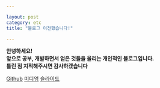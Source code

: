 ```yaml
---

layout: post
category: etc
title: "블로그 이전했습니다!"

---
```


**안녕하세요! <br/> 앞으로 공부, 개발하면서 얻은 것들을 올리는 개인적인 블로그입니다.<br/> 틀린 점 지적해주시면 감사하겠습니다**

[Github](https://github.com/hanjungv)
[미디엄](https://medium.com/@junghan_61455)
[슬라이드](https://slides.com/junghan)

<br/><br/>
